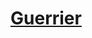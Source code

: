 ﻿---
!LinkItem
Link: fighter_hd.md
NameLink: <!--NameLink-->[Guerrier](hd_fighter.md)<!--/NameLink-->
Id: classes_hd.md#guerrier
ParentLink: classes_hd.md#classes
Name: Guerrier
ParentName: Classes
AltName: '[Fighter](#)'
Attributes: {}
---




# [Guerrier](hd_fighter.md)



